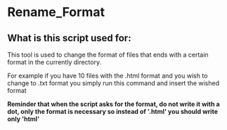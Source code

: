 # Rename_Format

## What is this script used for:

This tool is used to change the format of files that ends with a certain format in the currently directory.

For example if you have 10 files with the .html format and you wish to change to .txt format you simply run this command and insert the wished format 

**Reminder that when the script asks for the format, do not write it with a dot, only the format is necessary so instead of '.html' you should write only 'html'**